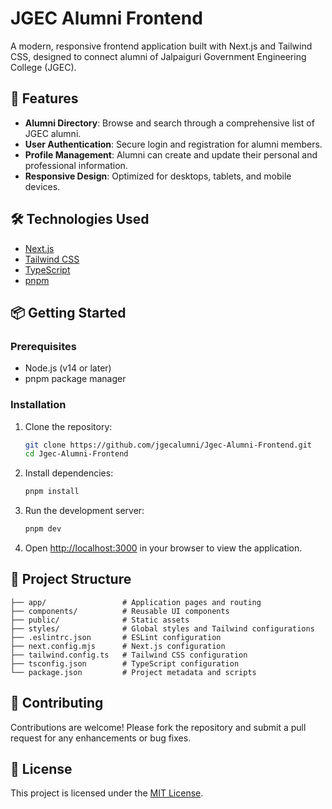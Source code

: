 # JGEC Alumni Frontend

A modern, responsive frontend application built with Next.js and Tailwind CSS, designed to connect alumni of Jalpaiguri Government Engineering College (JGEC).

## 🚀 Features

- **Alumni Directory**: Browse and search through a comprehensive list of JGEC alumni.
- **User Authentication**: Secure login and registration for alumni members.
- **Profile Management**: Alumni can create and update their personal and professional information.
- **Responsive Design**: Optimized for desktops, tablets, and mobile devices.

## 🛠️ Technologies Used

- [Next.js](https://nextjs.org/)
- [Tailwind CSS](https://tailwindcss.com/)
- [TypeScript](https://www.typescriptlang.org/)
- [pnpm](https://pnpm.io/)

## 📦 Getting Started

### Prerequisites

- Node.js (v14 or later)
- pnpm package manager

### Installation

1. Clone the repository:
   ```bash
   git clone https://github.com/jgecalumni/Jgec-Alumni-Frontend.git
   cd Jgec-Alumni-Frontend
   ```

2. Install dependencies:
   ```bash
   pnpm install
   ```

3. Run the development server:
   ```bash
   pnpm dev
   ```

4. Open [http://localhost:3000](http://localhost:3000) in your browser to view the application.

## 📁 Project Structure

```
├── app/                 # Application pages and routing
├── components/          # Reusable UI components
├── public/              # Static assets
├── styles/              # Global styles and Tailwind configurations
├── .eslintrc.json       # ESLint configuration
├── next.config.mjs      # Next.js configuration
├── tailwind.config.ts   # Tailwind CSS configuration
├── tsconfig.json        # TypeScript configuration
└── package.json         # Project metadata and scripts
```

## 🤝 Contributing

Contributions are welcome! Please fork the repository and submit a pull request for any enhancements or bug fixes.

## 📄 License

This project is licensed under the [MIT License](LICENSE).
